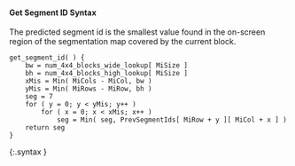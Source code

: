 #### Get Segment ID Syntax

The predicted segment id is the smallest value found in the on-screen region
of the segmentation map covered by the current block.

~~~~~
get_segment_id( ) {
    bw = num_4x4_blocks_wide_lookup[ MiSize ]
    bh = num_4x4_blocks_high_lookup[ MiSize ]
    xMis = Min( MiCols - MiCol, bw )
    yMis = Min( MiRows - MiRow, bh )
    seg = 7
    for ( y = 0; y < yMis; y++ )
        for ( x = 0; x < xMis; x++ )
            seg = Min( seg, PrevSegmentIds[ MiRow + y ][ MiCol + x ] )
    return seg
}
~~~~~
{:.syntax }
